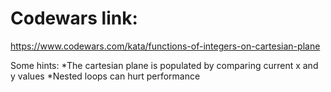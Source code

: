 # Codewars link:
https://www.codewars.com/kata/functions-of-integers-on-cartesian-plane

Some hints:
*The cartesian plane is populated by comparing current x and y values
*Nested loops can hurt performance
